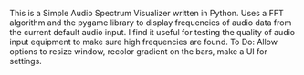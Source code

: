 This is a Simple Audio Spectrum Visualizer written in Python.
Uses a FFT algorithm and the pygame library to display frequencies of audio data from the current default audio input.
I find it useful for testing the quality of audio input equipment to make sure high frequencies are found.
To Do: Allow options to resize window, recolor gradient on the bars, make a UI for settings.
